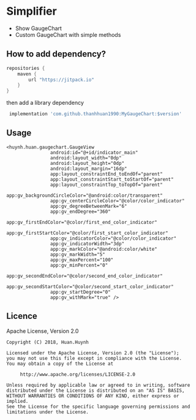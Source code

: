 # Simplifier
- Show GaugeChart
- Custom GaugeChart with simple methods

How to add dependency?
--------

```groovy
repositories {
    maven {
        url "https://jitpack.io"
    }
}
```
then add a library dependency
```groovy
 implementation 'com.github.thanhhuan1990:MyGaugeChart:$version'
```
## Usage
```
<huynh.huan.gaugechart.GaugeView
                android:id="@+id/indicator_main"
                android:layout_width="0dp"
                android:layout_height="0dp"
                android:layout_margin="16dp"
                app:layout_constraintEnd_toEndOf="parent"
                app:layout_constraintStart_toStartOf="parent"
                app:layout_constraintTop_toTopOf="parent"
                app:gv_backgroundCircleColor="@android:color/transparent"
                app:gv_centerCircleColor="@color/color_indicator"
                app:gv_degreeBetweenMark="6"
                app:gv_endDegree="360"
                app:gv_firstEndColor="@color/first_end_color_indicator"
                app:gv_firstStartColor="@color/first_start_color_indicator"
                app:gv_indicatorColor="@color/color_indicator"
                app:gv_indicatorWidth="3dp"
                app:gv_markColor="@android:color/white"
                app:gv_markWidth="5"
                app:gv_maxPercent="100"
                app:gv_minPercent="0"
                app:gv_secondEndColor="@color/second_end_color_indicator"
                app:gv_secondStartColor="@color/second_start_color_indicator"
                app:gv_startDegree="0"
                app:gv_withMark="true" />
```
Licence
--------

Apache License, Version 2.0


    Copyright (C) 2018, Huan.Huynh

    Licensed under the Apache License, Version 2.0 (the "License");
    you may not use this file except in compliance with the License.
    You may obtain a copy of the License at

         http://www.apache.org/licenses/LICENSE-2.0

    Unless required by applicable law or agreed to in writing, software
    distributed under the License is distributed on an "AS IS" BASIS,
    WITHOUT WARRANTIES OR CONDITIONS OF ANY KIND, either express or implied.
    See the License for the specific language governing permissions and
    limitations under the License.
